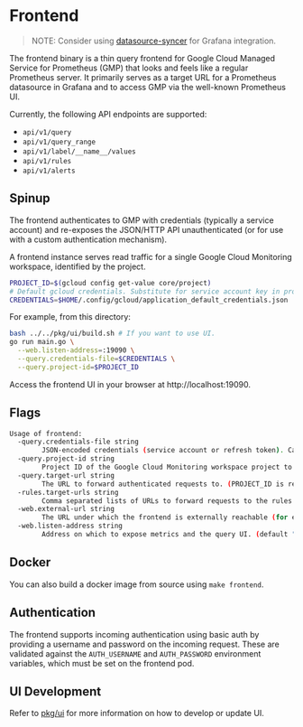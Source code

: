 # Frontend

> NOTE: Consider using [datasource-syncer](../datasource-syncer) for Grafana integration.

The frontend binary is a thin query frontend for Google Cloud Managed Service
for Prometheus (GMP) that looks and feels like a regular Prometheus server.
It primarily serves as a target URL for a Prometheus datasource in Grafana
and to access GMP via the well-known Prometheus UI.

Currently, the following API endpoints are supported:

* `api/v1/query`
* `api/v1/query_range`
* `api/v1/label/__name__/values`
* `api/v1/rules`
* `api/v1/alerts`

## Spinup

The frontend authenticates to GMP with credentials (typically a service account) and re-exposes
the JSON/HTTP API unauthenticated (or for use with a custom authentication mechanism).

A frontend instance serves read traffic for a single Google Cloud Monitoring workspace, identified
by the project.

```bash
PROJECT_ID=$(gcloud config get-value core/project)
# Default gcloud credentials. Substitute for service account key in production.
CREDENTIALS=$HOME/.config/gcloud/application_default_credentials.json
```

For example, from this directory:

```bash
bash ../../pkg/ui/build.sh # If you want to use UI.
go run main.go \
  --web.listen-address=:19090 \
  --query.credentials-file=$CREDENTIALS \
  --query.project-id=$PROJECT_ID
```

Access the frontend UI in your browser at http://localhost:19090.

## Flags

```bash mdox-exec="bash hack/format_help.sh frontend"
Usage of frontend:
  -query.credentials-file string
    	JSON-encoded credentials (service account or refresh token). Can be left empty if default credentials have sufficient permission.
  -query.project-id string
    	Project ID of the Google Cloud Monitoring workspace project to query.
  -query.target-url string
    	The URL to forward authenticated requests to. (PROJECT_ID is replaced with the --query.project-id flag.) (default "https://monitoring.googleapis.com/v1/projects/PROJECT_ID/location/global/prometheus")
  -rules.target-urls string
    	Comma separated lists of URLs to forward requests to the rules evaluators. (default "http://rule-evaluator.gmp-system.svc.cluster.local:19092")
  -web.external-url string
    	The URL under which the frontend is externally reachable (for example, if it is served via a reverse proxy). Used for generating relative and absolute links back to the frontend itself. If the URL has a path portion, it will be used to prefix served HTTP endpoints. If omitted, relevant URL components will be derived automatically.
  -web.listen-address string
    	Address on which to expose metrics and the query UI. (default ":19090")
```

## Docker

You can also build a docker image from source using `make frontend`.

## Authentication

The frontend supports incoming authentication using basic auth by providing a
username and password on the incoming request. These are validated against the
`AUTH_USERNAME` and `AUTH_PASSWORD` environment variables, which must be set
on the frontend pod.

## UI Development

Refer to [pkg/ui](/pkg/ui/README.md) for more information on how to develop or
update UI.
